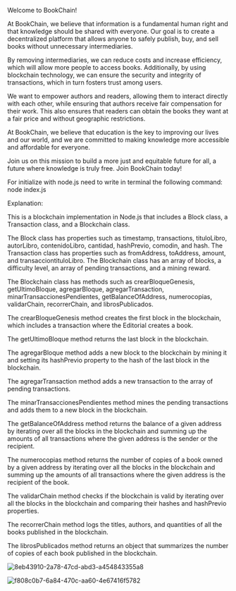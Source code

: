 Welcome to BookChain!

At BookChain, we believe that information is a fundamental human right and that knowledge should be shared with everyone. Our goal is to create a decentralized platform that allows anyone to safely publish, buy, and sell books without unnecessary intermediaries.

By removing intermediaries, we can reduce costs and increase efficiency, which will allow more people to access books. Additionally, by using blockchain technology, we can ensure the security and integrity of transactions, which in turn fosters trust among users.

We want to empower authors and readers, allowing them to interact directly with each other, while ensuring that authors receive fair compensation for their work. This also ensures that readers can obtain the books they want at a fair price and without geographic restrictions.

At BookChain, we believe that education is the key to improving our lives and our world, and we are committed to making knowledge more accessible and affordable for everyone.

Join us on this mission to build a more just and equitable future for all, a future where knowledge is truly free. Join BookChain today!

For initialize with node.js need to write in terminal the following command: 
node index.js

Explanation:

This is a blockchain implementation in Node.js that includes a Block class, a Transaction class, and a Blockchain class.

The Block class has properties such as timestamp, transactions, tituloLibro, autorLibro, contenidoLibro, cantidad, hashPrevio, comodin, and hash. The Transaction class has properties such as fromAddress, toAddress, amount, and transacciontituloLibro. The Blockchain class has an array of blocks, a difficulty level, an array of pending transactions, and a mining reward.

The Blockchain class has methods such as crearBloqueGenesis, getUltimoBloque, agregarBloque, agregarTransaction, minarTransaccionesPendientes, getBalanceOfAddress, numerocopias, validarChain, recorrerChain, and librosPublicados.

The crearBloqueGenesis method creates the first block in the blockchain, which includes a transaction where the Editorial creates a book.

The getUltimoBloque method returns the last block in the blockchain.

The agregarBloque method adds a new block to the blockchain by mining it and setting its hashPrevio property to the hash of the last block in the blockchain.

The agregarTransaction method adds a new transaction to the array of pending transactions.

The minarTransaccionesPendientes method mines the pending transactions and adds them to a new block in the blockchain.

The getBalanceOfAddress method returns the balance of a given address by iterating over all the blocks in the blockchain and summing up the amounts of all transactions where the given address is the sender or the recipient.

The numerocopias method returns the number of copies of a book owned by a given address by iterating over all the blocks in the blockchain and summing up the amounts of all transactions where the given address is the recipient of the book.

The validarChain method checks if the blockchain is valid by iterating over all the blocks in the blockchain and comparing their hashes and hashPrevio properties.

The recorrerChain method logs the titles, authors, and quantities of all the books published in the blockchain.

The librosPublicados method returns an object that summarizes the number of copies of each book published in the blockchain.

![8eb43910-2a78-47cd-abd3-a454843355a8](https://user-images.githubusercontent.com/42222419/221434229-52a87d1d-7ecd-47ba-8a95-e7fa798a87d9.jpeg)

![f808c0b7-6a84-470c-aa60-4e67416f5782](https://user-images.githubusercontent.com/42222419/221434231-3083fcca-235d-4a3b-b35a-8ae367645b47.jpeg)
